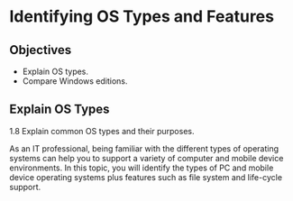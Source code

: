 # Identifying OS Types and Features

## Objectives

- Explain OS types.
- Compare Windows editions.

## Explain OS Types

1.8 Explain common OS types and their purposes.

As an IT professional, being familiar with the different types of operating systems can help you to support a variety of computer and mobile device environments. In this topic, you will identify the types of PC and mobile device operating systems plus features such as file system and life-cycle support.
